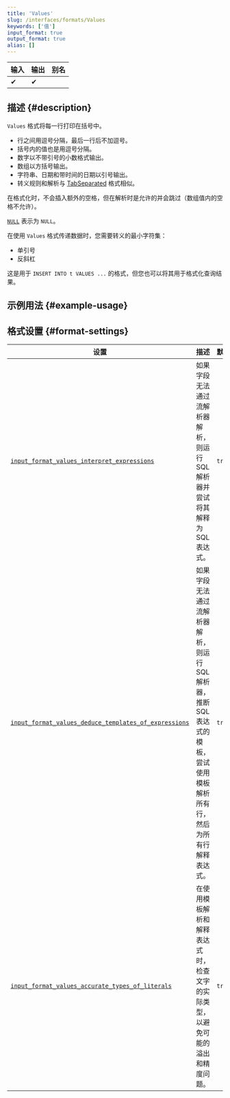 ```yaml
---
title: 'Values'
slug: /interfaces/formats/Values
keywords: ['值']
input_format: true
output_format: true
alias: []
---
```


| 输入 | 输出 | 别名 |
|------|------|------|
| ✔    | ✔    |      |

## 描述 {#description}

`Values` 格式将每一行打印在括号中。

- 行之间用逗号分隔，最后一行后不加逗号。
- 括号内的值也是用逗号分隔。
- 数字以不带引号的小数格式输出。
- 数组以方括号输出。
- 字符串、日期和带时间的日期以引号输出。
- 转义规则和解析与 [TabSeparated](TabSeparated/TabSeparated.md) 格式相似。

在格式化时，不会插入额外的空格，但在解析时是允许的并会跳过（数组值内的空格不允许）。

[`NULL`](/sql-reference/syntax.md) 表示为 `NULL`。

在使用 `Values` 格式传递数据时，您需要转义的最小字符集：
- 单引号
- 反斜杠

这是用于 `INSERT INTO t VALUES ...` 的格式，但您也可以将其用于格式化查询结果。

## 示例用法 {#example-usage}

## 格式设置 {#format-settings}

| 设置                                                                                                                                                       | 描述                                                                                                                                                                                      | 默认   |
|----------------------------------------------------------------------------------------------------------------------------------------------------------|-------------------------------------------------------------------------------------------------------------------------------------------------------------------------------------------|--------|
| [`input_format_values_interpret_expressions`](../../operations/settings/settings-formats.md/#input_format_values_interpret_expressions)                     | 如果字段无法通过流解析器解析，则运行 SQL 解析器并尝试将其解释为 SQL 表达式。                                                                                                         | `true` |
| [`input_format_values_deduce_templates_of_expressions`](../../operations/settings/settings-formats.md/#input_format_values_deduce_templates_of_expressions) | 如果字段无法通过流解析器解析，则运行 SQL 解析器，推断 SQL 表达式的模板，尝试使用模板解析所有行，然后为所有行解释表达式。                                                         | `true` |
| [`input_format_values_accurate_types_of_literals`](../../operations/settings/settings-formats.md/#input_format_values_accurate_types_of_literals)           | 在使用模板解析和解释表达式时，检查文字的实际类型，以避免可能的溢出和精度问题。                                                                                                     | `true` |

